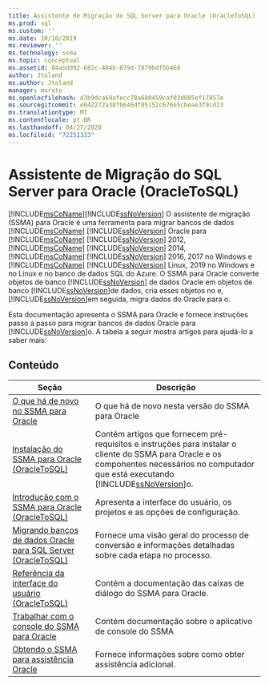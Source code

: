 ```yaml
---
title: Assistente de Migração do SQL Server para Oracle (OracleToSQL) | Microsoft Docs
ms.prod: sql
ms.custom: ''
ms.date: 10/10/2019
ms.reviewer: ''
ms.technology: ssma
ms.topic: conceptual
ms.assetid: 84abdd92-682c-404b-879d-7879bdf5b468
author: Jtoland
ms.author: Jtoland
manager: murato
ms.openlocfilehash: d3b9dca69afecc78a680459caf03d085ef17857e
ms.sourcegitcommit: e042272a38fb646df05152c676e5cbeae3f9cd13
ms.translationtype: MT
ms.contentlocale: pt-BR
ms.lasthandoff: 04/27/2020
ms.locfileid: "72251333"
---
```

# <a name="sql-server-migration-assistant-for-oracle-oracletosql"></a>Assistente de Migração do SQL Server para Oracle (OracleToSQL)
[!INCLUDE[msCoName](../../includes/msconame_md.md)][!INCLUDE[ssNoVersion](../../includes/ssnoversion-md.md)] O assistente de migração (SSMA) para Oracle é uma ferramenta para migrar bancos de dados [!INCLUDE[msCoName](../../includes/msconame_md.md)] [!INCLUDE[ssNoVersion](../../includes/ssnoversion-md.md)] Oracle para [!INCLUDE[msCoName](../../includes/msconame_md.md)] [!INCLUDE[ssNoVersion](../../includes/ssnoversion-md.md)] 2012, [!INCLUDE[msCoName](../../includes/msconame_md.md)] [!INCLUDE[ssNoVersion](../../includes/ssnoversion-md.md)] 2014, [!INCLUDE[msCoName](../../includes/msconame_md.md)] [!INCLUDE[ssNoVersion](../../includes/ssnoversion-md.md)] 2016, 2017 no Windows e [!INCLUDE[msCoName](../../includes/msconame_md.md)] [!INCLUDE[ssNoVersion](../../includes/ssnoversion-md.md)] Linux, 2019 no Windows e no Linux e no banco de dados SQL do Azure. O SSMA para Oracle converte objetos de banco [!INCLUDE[ssNoVersion](../../includes/ssnoversion-md.md)] de dados Oracle em objetos de banco [!INCLUDE[ssNoVersion](../../includes/ssnoversion-md.md)]de dados, cria esses objetos no e, [!INCLUDE[ssNoVersion](../../includes/ssnoversion-md.md)]em seguida, migra dados do Oracle para o.  
  
Esta documentação apresenta o SSMA para Oracle e fornece instruções passo a passo para migrar bancos de dados Oracle para [!INCLUDE[ssNoVersion](../../includes/ssnoversion-md.md)]o. A tabela a seguir mostra artigos para ajudá-lo a saber mais:  
  
## <a name="contents"></a>Conteúdo  
  
|Seção|Descrição|
|-----------|---------------|
|[O que há de novo no SSMA para Oracle](https://msdn.microsoft.com/f305ebb6-7393-4a43-abb3-6332b739d690)|O que há de novo nesta versão do SSMA para Oracle|  
|[Instalação do SSMA para Oracle &#40;OracleToSQL&#41;](../../ssma/oracle/installing-ssma-for-oracle-oracletosql.md)|Contém artigos que fornecem pré-requisitos e instruções para instalar o cliente do SSMA para Oracle e os componentes necessários no computador que está executando [!INCLUDE[ssNoVersion](../../includes/ssnoversion-md.md)]o.|  
|[Introdução com o SSMA para Oracle &#40;OracleToSQL&#41;](../../ssma/oracle/getting-started-with-ssma-for-oracle-oracletosql.md)|Apresenta a interface do usuário, os projetos e as opções de configuração.|  
|[Migrando bancos de dados Oracle para SQL Server &#40;OracleToSQL&#41;](../../ssma/oracle/migrating-oracle-databases-to-sql-server-oracletosql.md)|Fornece uma visão geral do processo de conversão e informações detalhadas sobre cada etapa no processo.|  
|[Referência da interface do usuário &#40;OracleToSQL&#41;](../../ssma/oracle/user-interface-reference-oracletosql.md)|Contém a documentação das caixas de diálogo do SSMA para Oracle.|  
|[Trabalhar com o console do SSMA para Oracle](working-with-ssma-for-oracle-console-oracletosql.md)|Contém documentação sobre o aplicativo de console do SSMA|  
|[Obtendo o SSMA para assistência Oracle](https://go.microsoft.com/fwlink/?LinkID=708538&clcid=0x409)|Fornece informações sobre como obter assistência adicional.|  

